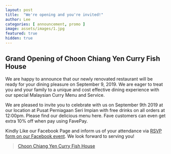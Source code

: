 ```yaml
---
layout: post
title:  "We're opening and you're invited!"
author: Lee
categories: [ announcement, promo ]
image: assets/images/1.jpg
featured: true
hidden: true
---
```


<h2>Grand Opening of Choon Chiang Yen Curry Fish House</h2>

We are happy to announce that our newly renovated restaurant will be ready for your dining pleasure on September 9, 2019. We are eager to treat you and your family to a unique and cost effective dining experience with our special Malaysian Curry Menu and Service.

We are pleased to invite you to celebrate with us on September 9th 2019 at our location at Pusat Perniagaan Seri Impian with free drinks on all orders at 12:00pm. Please find our delicious menu here. Fave customers can even get extra 10% off when pay using FavePay.

Kindly Like our Facebook Page and inform us of your attendance via <a href="https://www.facebook.com/events/465658187322162/" target="_blank">RSVP form on our Facebook event</a>. We look forward to serving you!

<div class="fb-page" data-href="https://www.facebook.com/curryfishhouse" data-tabs="timeline" data-width="" data-height="" data-small-header="true" data-adapt-container-width="true" data-hide-cover="false" data-show-facepile="true"><blockquote cite="https://www.facebook.com/curryfishhouse" class="fb-xfbml-parse-ignore"><a href="https://www.facebook.com/curryfishhouse">Choon Chiang Yen Curry Fish House</a></blockquote></div>
